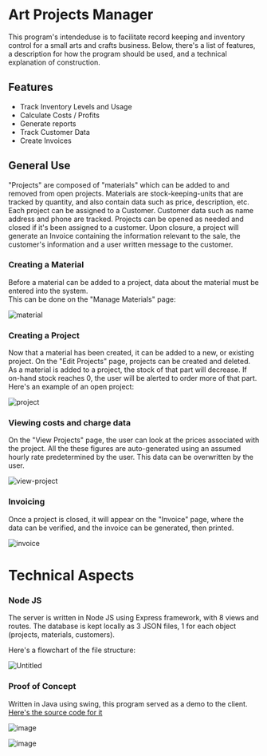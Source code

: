 # Art Projects Manager

This program's intendeduse is to facilitate record keeping and inventory control for a small arts and crafts business.
Below, there's a list of features, a description for how the program should be used, and a technical explanation of construction.


## Features

* Track Inventory Levels and Usage
* Calculate Costs / Profits
* Generate reports
* Track Customer Data
* Create Invoices

## General Use

"Projects" are composed of "materials" which can be added to and removed from open projects.  Materials are stock-keeping-units that are tracked by quantity, and also contain data such as price, description, etc. Each project can be assigned to a Customer.  Customer data such as name address and phone are tracked.  Projects can be opened as needed and closed if it's been assigned to a customer.  Upon closure, a project will generate an Invoice containing the information relevant to the sale, the customer's information and a user written message to the customer.  

### Creating a Material
Before a material can be added to a project, data about the material must be entered into the system.  
This can be done on the "Manage Materials" page:

![material](https://user-images.githubusercontent.com/43157092/95593179-5b774200-0a17-11eb-808e-2ddc94e05667.jpg)

### Creating a Project

Now that a material has been created, it can be added to a new, or existing project.
On the "Edit Projects" page, projects can be created and deleted.  As a material is added to a project, the stock of that part will decrease.  If on-hand stock reaches 0, the user will be alerted to order more of that part.  
Here's an example of an open project:

![project](https://user-images.githubusercontent.com/43157092/95590120-a8591980-0a13-11eb-9855-6491a4a48e1f.jpg)

### Viewing costs and charge data

On the "View Projects" page, the user can look at the prices associated with the project.  All the these figures are auto-generated using an assumed hourly rate predetermined by the user. This data can be overwritten by the user.

![view-project](https://user-images.githubusercontent.com/43157092/95593607-e8ba9680-0a17-11eb-9286-51aa1a8de75f.jpg)

### Invoicing

Once a project is closed, it will appear on the "Invoice" page, where the data can be verified, and the invoice can be generated, then printed.  

![invoice](https://user-images.githubusercontent.com/43157092/95598292-bdd34100-0a1d-11eb-9e1f-63ed03c0c622.jpg)


# Technical Aspects
### Node JS

The server is written in Node JS using Express framework, with 8 views and routes.  The database is kept locally as 3 JSON files, 1 for each object (projects, materials, customers).

Here's a flowchart of the file structure:

![Untitled](https://user-images.githubusercontent.com/43157092/95609228-64264300-0a2c-11eb-8ba3-380fa027e156.jpg)


### Proof of Concept

Written in Java using swing, this program served as a demo to the client. 
[Here's the source code for it](https://github.com/peteparkinson/Art-Projects-Manager "GitHub - Art Projects Manager")

![image](https://user-images.githubusercontent.com/43157092/50621709-9b6dd480-0ed5-11e9-8df7-406eeae3f9b3.png)

![image](https://user-images.githubusercontent.com/43157092/50621699-7d07d900-0ed5-11e9-804c-2754106cb3f3.png)
